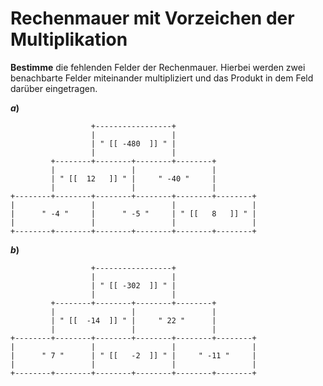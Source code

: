 <!--
version:  0.0.1

language: de

@style
input {
    text-align: center;
}

.flex-container {
    display: flex;
    flex-wrap: wrap;
    align-items: stretch;
    gap: 20px;
}

.flex-child {
    flex: 1;
    min-width: 350px;
    margin-right: 20px;
}

@media (max-width: 400px) {
    .flex-child {
        flex: 100%;
        margin-right: 0;
    }
}


.vertical-text {
    writing-mode: vertical-rl;
    transform: rotate(180deg);
    text-align: center;
}
@end

formula: \carry   \textcolor{red}{\scriptsize #1}
formula: \digit   \rlap{\carry{#1}}\phantom{#2}#2
formula: \permil  \text{‰}

import: https://raw.githubusercontent.com/LiaTemplates/Tikz-Jax/main/README.md

script: https://cdn.jsdelivr.net/gh/LiaTemplates/Tikz-Jax@main/dist/index.js


tags: Negative Zahlen, Multiplikation, Division, mittel, niedrig, Bestimme

comment: Eine Rechenmauer für die Multiplikation mit negativen Zahlen. Fülle alle Felder aus.

author: Martin Lommatzsch

-->




# Rechenmauer mit Vorzeichen der Multiplikation

**Bestimme** die fehlenden Felder der Rechenmauer. Hierbei werden zwei benachbarte Felder miteinander multipliziert und das Produkt in dem Feld darüber eingetragen.





__$a)\;\;$__

``` ascii
                  +-----------------+
                  |                 |
                  | " [[ -480  ]] " |
                  |                 |
         +--------+--------+--------+--------+
         |                 |                 |
         | " [[  12   ]] " |     " -40 "     |
         |                 |                 |
+--------+--------+--------+--------+--------+--------+
|                 |                 |                 |
|      " -4 "     |      " -5 "     | " [[   8   ]] " |
|                 |                 |                 |
+--------+--------+--------+--------+--------+--------+                                       
```




__$b)\;\;$__

``` ascii
                  +-----------------+
                  |                 |
                  | " [[ -302  ]] " |
                  |                 |
         +--------+--------+--------+--------+
         |                 |                 |
         | " [[  -14  ]] " |     " 22 "      |
         |                 |                 |
+--------+--------+--------+--------+--------+--------+
|                 |                 |                 |
|      " 7 "      | " [[   -2  ]] " |     " -11 "     |
|                 |                 |                 |
+--------+--------+--------+--------+--------+--------+                                       
```









